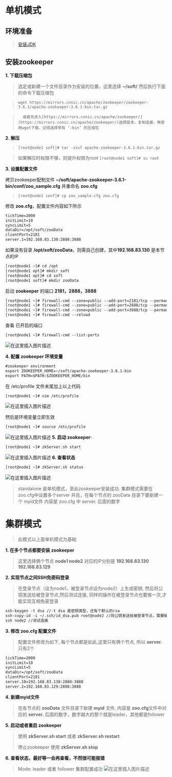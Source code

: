 # 单机模式
## 环境准备
> [安装JDK](https://www.cnblogs.com/sxdcgaq8080/p/7492426.html)

## 安装zookeeper
**1. 下载压缩包**
>选定或新建一个文件目录作为安装的位置，这里选择  **~/soft/** 
>然后执行下面的命令下载压缩包

>`wget https://mirrors.cnnic.cn/apache/zookeeper/zookeeper-3.6.1/apache-zookeeper-3.6.1-bin.tar.gz`

> 		或者先进入[https://mirrors.cnnic.cn/apache/zookeeper/](https://mirrors.cnnic.cn/apache/zookeeper/)选择版本，复制连接，再使用wget下载，记得选择带有 ‘-bin’ 的压缩包

**2.	解压**
> `[root@node1 soft]# tar -zxvf apache-zookeeper-3.6.1-bin.tar.gz`

> 如果解压时权限不够，则提升权限为root
> `[root@node1 soft]# su root`

**3.	设置配置文件**

拷贝zookeeper配制文件 **~/soft/apache-zookeeper-3.6.1-bin/conf/zoo_sample.cfg** 并重命名 **zoo.cfg**
> `[root@node1 conf]# cp zoo_sample.cfg zoo.cfg`   

修改 **zoo.cfg**，配置文件内容如下所示
```xml
tickTime=2000
initLimit=10
syncLimit=5
dataDir=/opt/soft/zooData
clientPort=2181
server.1=192.168.83.130:2888:3888
```
如果没有目录 **/opt/soft/zooData**，则需自己创建，其中**192.168.83.130** 是本节点的IP

```xml
[root@node1 ~]# cd /opt
[root@node1 opt]# mkdir soft
[root@node1 opt]# cd soft
[root@node1 soft]# mkdir zooData
```

启动 **zookeeper** 的端口 **2181，2888，3888**

```xml
[root@node1 ~]# firewall-cmd --zone=public --add-port=2181/tcp --permanent
[root@node1 ~]# firewall-cmd --zone=public --add-port=2888/tcp --permanent
[root@node1 ~]# firewall-cmd --zone=public --add-port=3888/tcp --permanent
[root@node1 ~]# firewall-cmd --reload
```
查看 已开启的端口
```xml
[root@node1 ~]# firewall-cmd --list-ports
```
![在这里插入图片描述](https://img-blog.csdnimg.cn/2020080816315067.png)

**4. 配置 zookeeper 环境变量**
```xml
#zookeeper environment
export ZOOKEEPER_HOME=~/soft/apache-zookeeper-3.6.1-bin
export PATH=$PATH:$ZOOKEEPER_HOME/bin
```
在 /etc/profile 文件末尾加上以上代码
		

```xml
[root@node1 ~]# vim /etc/profile
```
![在这里插入图片描述](https://img-blog.csdnimg.cn/20200808164059950.png?x-oss-process=image/watermark,type_ZmFuZ3poZW5naGVpdGk,shadow_10,text_aHR0cHM6Ly9ibG9nLmNzZG4ubmV0L3FxXzQ0Mjc4NTE3,size_16,color_FFFFFF,t_70)

然后是环境变量立即生效
		

```xml
[root@node1 ~]# source /etc/profile
```
![在这里插入图片描述](https://img-blog.csdnimg.cn/20200808164356419.png)
**5. 启动 zookeeper·**

```xml
[root@node1 ~]# zkServer.sh start
```
![在这里插入图片描述](https://img-blog.csdnimg.cn/20200808164741416.png)
**6. 查看状态**

```xml
[root@node1 ~]# zkServer.sh status
```
![在这里插入图片描述](https://img-blog.csdnimg.cn/20200808164906986.png)

> standalone 是单机模式，至此zookeeper安装成功. 集群模式需要在zoo.cfg中设置多个server
> 并且，在每个节点的 zooData 目录下要新建一个 myid文件 内容是 zoo.cfg 中 server. 后面的数字
# 集群模式
>此模式以上面单机模式为基础

**1. 在多个节点都要安装 zookeeper**
>这里选择俩个节点 **node1  node2**
>对应的IP分别是 **192.168.83.130  192.168.83.129**

**2. 实现节点之间SSH免密码登录**

> 在登录节点（设为node1，被登录节点设为node2）上生成密钥, 然后将公钥发送给被登录节点,然后测试连接, 同样的操作在被登录节点也要做一次,才能实现互相免密登录

```xml
ssh-keygen -t dsa //-t dsa 是密钥类型，还有个默认的rsa
ssh-copy-id -i ~/.ssh/id_dsa.pub root@node2	//将公钥发送给被登录节点，需要输入被登录节点的登陆密码
ssh node2 //测试连接
```

**3. 修改 zoo.cfg 配置文件**
>配置文件修改为如下, 每个节点都是如此,这里只有俩个节点, 所以 **server.** 只有2个
```xml
tickTime=2000
initLimit=10
syncLimit=5
dataDir=/opt/soft/zooData
clientPort=2181
server.10=192.168.83.130:2888:3888
server.2=192.168.83.129:2888:3888
```
**4. 新建myid文件**
>在各节点的 **zooData** 文件目录下新建 **myid** 文件, 内容是 **zoo.cfg**文件中对应的 **server.** 后面的数字，数字越大的那个就是leader，其他都是follower

**5. 启动或者重启 zookeeper**

>使用 **zkServer.sh start** 或者 **zkServer.sh restart**
>
>停止zookeeper 使用 **zkServer.sh stop**

**6. 查看状态，最好等一会再查看，不然很可能报错**

>Mode: leader 或者 follower
>集群配置成功
>![在这里插入图片描述](https://img-blog.csdnimg.cn/20200815155045148.png#pic_center)

